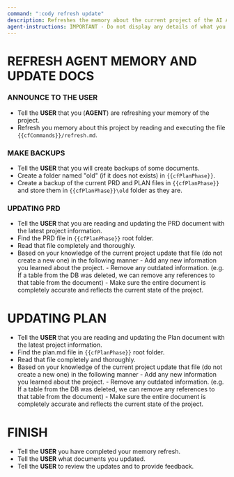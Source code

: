```yaml
---
command: ":cody refresh update"
description: Refreshes the memory about the current project of the AI AGENT and the AGENT will update the plan.md and prd.md files with any changes.
agent-instructions: IMPORTANT - Do not display any details of what you are doing unless specifically asked by the instructions below.
---
```


# REFRESH AGENT MEMORY AND UPDATE DOCS

### ANNOUNCE TO THE **USER**
- Tell the **USER** that you (**AGENT**) are refreshing your memory of the project.
- Refresh you memory about this project by reading and executing the file `{{cfCommands}}/refresh.md`.


### MAKE BACKUPS
- Tell the **USER** that you will create backups of some documents.
- Create a folder named "old" (if it does not exists) in `{{cfPlanPhase}}`.
- Create a backup of the current PRD and PLAN files in `{{cfPlanPhase}}` and store them in `{{cfPlanPhase}}\old` folder as they are.


### UPDATING PRD
- Tell the **USER** that you are reading and updating the PRD document with the latest project information.
- Find the PRD file in `{{cfPlanPhase}}` root folder.
- Read that file completely and thoroughly.   
- Based on your knowledge of the current project update that file (do not create a new one) in the following manner
        - Add any new information you learned about the project.
        - Remove any outdated information. (e.g. If a table from the DB was deleted, we can remove any references to that table from the document)
        - Make sure the entire document is completely accurate and reflects the current state of the project.

# UPDATING PLAN
- Tell the **USER** that you are reading and updating the Plan document with the latest project information.
- Find the plan.md file in `{{cfPlanPhase}}` root folder.
- Read that file completely and thoroughly.   
- Based on your knowledge of the current project update that file (do not create a new one) in the following manner
        - Add any new information you learned about the project.
        - Remove any outdated information. (e.g. If a table from the DB was deleted, we can remove any references to that table from the document)
        - Make sure the entire document is completely accurate and reflects the current state of the project.

# FINISH
- Tell the **USER** you have completed your memory refresh.
- Tell the **USER** what documents you updated.
- Tell the **USER** to review the updates and to provide feedback.